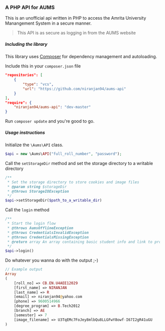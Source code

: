 ### A PHP API for AUMS

This is an unofficial api written in PHP to access the Amrita University Manangement System in a secure manner.

> This API is as secure as logging in from the AUMS website

##### Including the library

This library uses [Composer](https://getcomposer.org/) for dependency management and autoloading.

Include this in your ```composer.json``` file

```json
"repositories": [
    {
        "type": "vcs",
        "url": "https://github.com/niranjan94/aums-api"
    }
],
"require": {
    "niranjan94/aums-api": "dev-master"
}
```

Run ```composer update``` and you're good to go.

##### Usage instructions

Initialize the ```\Aums\API``` class.

```php
$api = new \Aums\API("full_roll_number", "password");
```

Call the ```setStorageDir``` method and set the storage directory to a writable directory

```php
/**
 * Set the storage directory to store cookies and image files
 * @param string $storageDir
 * @throws StorageIOException
 */
$api->setStorageDir($path_to_a_writable_dir)
```

Call the ```login``` method

```php
/**
 * Start the login flow
 * @throws AumsOfflineException
 * @throws CredentialsInvalidException
 * @throws CredentialsMissingException
 * @return array An array containing basic student info and link to profile pic
 */
$api->login()
```
    
Do whatever you wanna do with the output ;-)

```php
// Example output
Array
(
    [roll_no] => CB.EN.U4AEE12029
    [first_name] => NIRANJAN
    [last_name] => R
    [email] => niranjan94@yahoo.com
    [phone] => 9600514966
    [degree_program] => B.Tech2012
    [branch] => AE
    [semester] => 7
    [image_filename] => U3TqEMc7FoJey8mlbQu8LLGFwY8owf-I67I2gR41uGU
)
```
